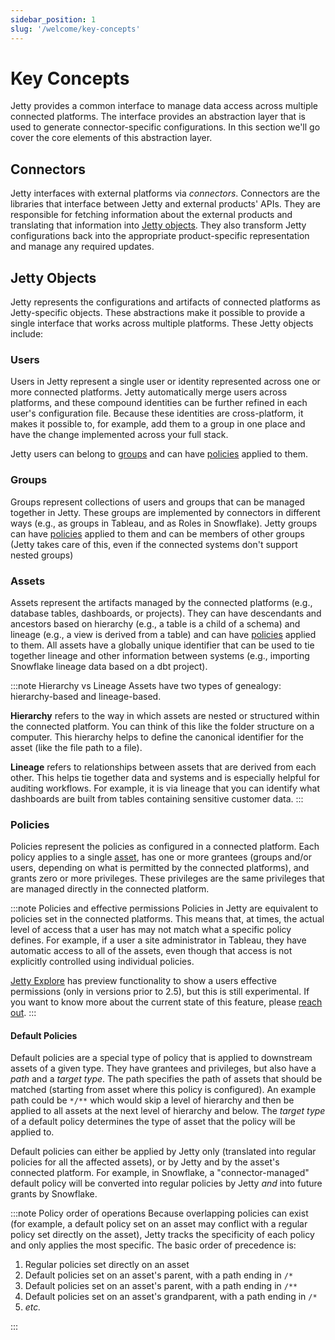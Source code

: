 ```yaml
---
sidebar_position: 1
slug: '/welcome/key-concepts'
---
```


# Key Concepts

Jetty provides a common interface to manage data access across multiple connected platforms. The interface provides an abstraction layer that is used to generate connector-specific configurations. In this section we'll go cover the core elements of this abstraction layer.

## Connectors

Jetty interfaces with external platforms via _connectors_. Connectors are the libraries that interface between Jetty and external products' APIs. They are responsible for fetching information about the external products and translating that information into [Jetty objects](#jetty-objects). They also transform Jetty configurations back into the appropriate product-specific representation and manage any required updates.

## Jetty Objects

Jetty represents the configurations and artifacts of connected platforms as Jetty-specific objects. These abstractions make it possible to provide a single interface that works across multiple platforms. These Jetty objects include:

### Users

Users in Jetty represent a single user or identity represented across one or more connected platforms. Jetty automatically merge users across platforms, and these compound identities can be further refined in each user's configuration file. Because these identities are cross-platform, it makes it possible to, for example, add them to a group in one place and have the change implemented across your full stack.

Jetty users can belong to [groups](#groups) and can have [policies](#policies) applied to them.

### Groups

Groups represent collections of users and groups that can be managed together in Jetty. These groups are implemented by connectors in different ways (e.g., as groups in Tableau, and as Roles in Snowflake). Jetty groups can have [policies](#policies) applied to them and can be members of other groups (Jetty takes care of this, even if the connected systems don't support nested groups)

### Assets

Assets represent the artifacts managed by the connected platforms (e.g., database tables, dashboards, or projects). They can have descendants and ancestors based on hierarchy (e.g., a table is a child of a schema) and lineage (e.g., a view is derived from a table) and can have [policies](#policies) applied to them. All assets have a globally unique identifier that can be used to tie together lineage and other information between systems (e.g., importing Snowflake lineage data based on a dbt project).

:::note Hierarchy vs Lineage
Assets have two types of genealogy: hierarchy-based and lineage-based.

**Hierarchy** refers to the way in which assets are nested or structured within the connected platform. You can think of this like the folder structure on a computer. This hierarchy helps to define the canonical identifier for the asset (like the file path to a file).

**Lineage** refers to relationships between assets that are derived from each other. This helps tie together data and systems and is especially helpful for auditing workflows. For example, it is via lineage that you can identify what dashboards are built from tables containing sensitive customer data.
:::

### Policies

Policies represent the policies as configured in a connected platform. Each policy applies to a single [asset](#assets), has one or more grantees (groups and/or users, depending on what is permitted by the connected platforms), and grants zero or more privileges. These privileges are the same privileges that are managed directly in the connected platform.

:::note Policies and effective permissions
Policies in Jetty are equivalent to policies set in the connected platforms. This means that, at times, the actual level of access that a user has may not match what a specific policy defines. For example, if a user a site administrator in Tableau, they have automatic access to all of the assets, even though that access is not explicitly controlled using individual policies.

[Jetty Explore](../cli/explore) has preview functionality to show a users effective permissions (only in versions prior to 2.5), but this is still experimental. If you want to know more about the current state of this feature, please [reach out](mailto:product@get-jetty.com).
:::

#### Default Policies

Default policies are a special type of policy that is applied to downstream assets of a given type. They have grantees and privileges, but also have a _path_ and a _target type_. The path specifies the path of assets that should be matched (starting from asset where this policy is configured). An example path could be `*/**` which would skip a level of hierarchy and then be applied to all assets at the next level of hierarchy and below. The _target type_ of a default policy determines the type of asset that the policy will be applied to.

Default policies can either be applied by Jetty only (translated into regular policies for all the affected assets), or by Jetty and by the asset's connected platform. For example, in Snowflake, a "connector-managed" default policy will be converted into regular policies by Jetty _and_ into future grants by Snowflake.

:::note Policy order of operations
Because overlapping policies can exist (for example, a default policy set on an asset may conflict with a regular policy set directly on the asset), Jetty tracks the specificity of each policy and only applies the most specific. The basic order of precedence is:

1. Regular policies set directly on an asset
1. Default policies set on an asset's parent, with a path ending in `/*`
1. Default policies set on an asset's parent, with a path ending in `/**`
1. Default policies set on an asset's grandparent, with a path ending in `/*`
1. _etc._

:::
